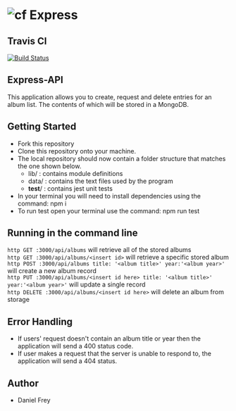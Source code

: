 ![cf](https://i.imgur.com/7v5ASc8.png) Express
======

## Travis CI
[![Build Status](https://travis-ci.com/fncreative/11-14-express-api.svg?branch=master)](https://travis-ci.com/fncreative/11-14-express-api)

## Express-API
 This application allows you to create, request and delete entries for an album list. The contents of which will
 be stored in a MongoDB.
 
## Getting Started
- Fork this repository
- Clone this repository onto your machine.
- The local repository should now contain a folder structure that matches the one shown below.
    - lib/ : contains module definitions
    - data/ : contains the text files used by the program
    - __test__/ : contains jest unit tests
 - In your terminal you will need to install dependencies using 
the command:  npm i 
- To run test open your terminal use the command: npm run test

## Running in the command line

``http GET :3000/api/albums`` will retrieve all of the stored albums<br />
``http GET :3000/api/albums/<insert id>`` will retrieve a specific stored album<br />
``http POST :3000/api/albums title: '<album title>' year:'<album year>'`` will create a new album record<br/>
``http PUT :3000/api/albums/<insert id here> title: '<album title>' year:'<album year>'`` will update a single record<br/>
``http DELETE :3000/api/albums/<insert id here>`` will delete an album from storage
 
## Error Handling
- If users' request doesn't contain an album title or year then the application will send a 400 status code.
- If user makes a request that the server is unable to respond to, the application will send a 404 status.   

## Author 
- Daniel Frey
